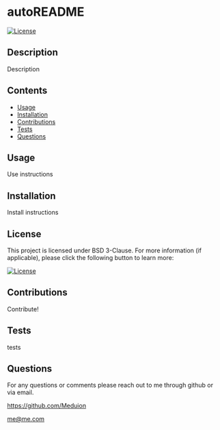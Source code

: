 # autoREADME

  [![License](https://img.shields.io/badge/License-BSD_3--Clause-blue.svg)](https://opensource.org/licenses/BSD-3-Clause)

  ## Description

  Description

  ## Contents
  
  - [Usage](#usage)
  - [Installation](#installation)
  - [Contributions](#contributions)
  - [Tests](#tests)
  - [Questions](#questions)

  ## Usage

  Use instructions

  ## Installation
  
  Install instructions

  ## License

  This project is licensed under BSD 3-Clause. For more information (if applicable), please click the following button to learn more:

  [![License](https://img.shields.io/badge/License-BSD_3--Clause-blue.svg)](https://opensource.org/licenses/BSD-3-Clause)

  ## Contributions
  
  Contribute!

  ## Tests
  
  tests

  ## Questions
  
  For any questions or comments please reach out to me through github or via email.
  
  https://github.com/Meduion

  me@me.com
  
